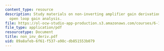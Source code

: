 ```yaml
---
content_type: resource
description: Study materials on non-inverting amplifier gain derivation with finite
  open loop gain analysis.
file: https://ol-ocw-studio-app-production.s3.amazonaws.com/courses/6-101-introductory-analog-electronics-laboratory-spring-2007/89a8afeb6f61f537a98cdb851553b079_non_inv_deriv.pdf
file_type: application/pdf
resourcetype: Document
title: non_inv_deriv.pdf
uid: 89a8afeb-6f61-f537-a98c-db851553b079
---
```

